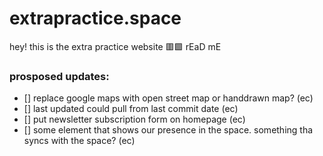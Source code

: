 # extrapractice.space

hey! this is the extra practice website 🟥🟩 rEaD mE

### prosposed updates:
- [] replace google maps with open street map or handdrawn map? (ec)
- [] last updated could pull from last commit date (ec)
- [] put newsletter subscription form on homepage (ec)
- [] some element that shows our presence in the space. something tha syncs with the space? (ec)

